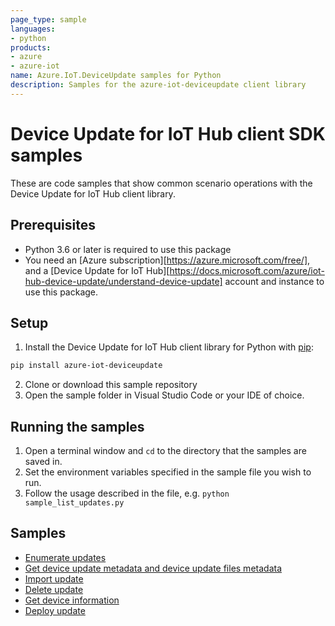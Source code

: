 ```yaml
---
page_type: sample
languages:
- python
products:
- azure
- azure-iot
name: Azure.IoT.DeviceUpdate samples for Python
description: Samples for the azure-iot-deviceupdate client library
---
```


# Device Update for IoT Hub client SDK samples

These are code samples that show common scenario operations with the Device Update for IoT Hub client library.

## Prerequisites

* Python 3.6 or later is required to use this package
* You need an [Azure subscription][https://azure.microsoft.com/free/], and a [Device Update for IoT Hub][https://docs.microsoft.com/azure/iot-hub-device-update/understand-device-update] 
account and instance to use this package.

## Setup

1. Install the Device Update for IoT Hub client library for Python with [pip](https://pypi.org/project/pip/):

```bash
pip install azure-iot-deviceupdate
```

2. Clone or download this sample repository
3. Open the sample folder in Visual Studio Code or your IDE of choice.

## Running the samples

1. Open a terminal window and `cd` to the directory that the samples are saved in.
2. Set the environment variables specified in the sample file you wish to run.
3. Follow the usage described in the file, e.g. `python sample_list_updates.py`

## Samples

 - [Enumerate updates](https://github.com/Azure/azure-sdk-for-python/tree/main/sdk/deviceupdate/azure-iot-deviceupdate/samples/ListUpdates/Readme.md)
 - [Get device update metadata and device update files metadata](https://github.com/Azure/azure-sdk-for-python/tree/main/sdk/deviceupdate/azure-iot-deviceupdate/samples/GetUpdate/Readme.md)
 - [Import update](https://github.com/Azure/azure-sdk-for-python/tree/main/sdk/deviceupdate/azure-iot-deviceupdate/samples/ImportUpdate/Readme.md)
 - [Delete update](https://github.com/Azure/azure-sdk-for-python/tree/main/sdk/deviceupdate/azure-iot-deviceupdate/samples/DeleteUpdate/Readme.md)
 - [Get device information](https://github.com/Azure/azure-sdk-for-python/tree/main/sdk/deviceupdate/azure-iot-deviceupdate/samples/GetDevice/Readme.md)
 - [Deploy update](https://github.com/Azure/azure-sdk-for-python/tree/main/sdk/deviceupdate/azure-iot-deviceupdate/samples/DeployUpdate/Readme.md)